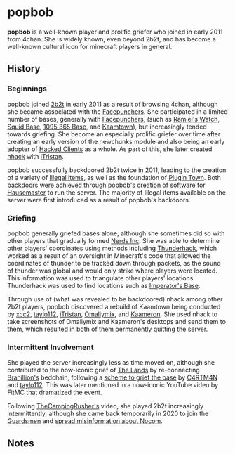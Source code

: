 # popbob

**popbob** is a well-known player and prolific griefer who joined in early 2011 from 4chan. She is widely known, even beyond 2b2t, and has become a well-known cultural icon for minecraft players in general.

## History
### Beginnings
popbob joined [2b2t](https://2b2t.miraheze.org/wiki/2b2t) in early 2011 as a result of browsing 4chan, although she became associated with the [Facepunchers](https://2b2t.miraheze.org/wiki/Facepunchers). She participated in a limited number of bases, generally with [Facepunchers](https://2b2t.miraheze.org/wiki/Facepunchers), (such as [Ramiel's Watch](https://2b2t.miraheze.org/wiki/Ramiel%27s_Watch), [Squid Base](https://2b2t.miraheze.org/wiki/Squid_Base), [1095 365 Base](https://2b2t.miraheze.org/wiki/1095_365_Base), and [Kaamtown](https://2b2t.miraheze.org/wiki/Kaamtown)), but increasingly tended towards griefing. She become an especially prolific griefer over time after creating an early version of the newchunks module and also being an early adopter of [Hacked Clients](https://2b2t.miraheze.org/wiki/Hacked_Clients) as a whole. As part of this, she later created [nhack](https://2b2t.miraheze.org/wiki/nhack) with [iTristan](https://2b2t.miraheze.org/wiki/iTristan).

popbob successfully backdoored 2b2t twice in 2011, leading to the creation of a variety of [Illegal items](https://2b2t.miraheze.org/wiki/Illegal_items), as well as the foundation of [Plugin Town](https://2b2t.miraheze.org/wiki/Plugin_Town). Both backdoors were achieved through popbob's creation of software for [Hausemaster](https://2b2t.miraheze.org/wiki/Hausemaster) to run the server. The majority of Illegal items available on the server were first introduced as a result of popbob's backdoors.

### Griefing
popbob generally griefed bases alone, although she sometimes did so with other players that gradually formed [Nerds Inc](https://2b2t.miraheze.org/wiki/Nerds_Inc). She was able to determine other players' coordinates using methods including [Thunderhack](https://2b2t.miraheze.org/wiki/Coordinate_exploit#Thunderhack), which worked as a result of an oversight in Minecraft's code that allowed the coordinates of thunder to be tracked down through packets, as the sound of thunder was global and would only strike where players were located. This information was used to triangulate other players' locations. Thunderhack was used to find locations such as [Imperator's Base](https://2b2t.miraheze.org/wiki/Imperator%27s_Base).

Through use of (what was revealed to be backdoored) nhack among other 2b2t players, popbob discovered a rebuild of Kaamtown being conducted by [xcc2](https://2b2t.miraheze.org/wiki/xcc2), [taylo112](https://2b2t.miraheze.org/wiki/taylo112), [iTristan](https://2b2t.miraheze.org/wiki/iTristan), [Omaliymix](https://2b2t.miraheze.org/wiki/Omaliymix), and [Kaameron](https://2b2t.miraheze.org/wiki/Kaameron). She used nhack to take screenshots of Omaliymix and Kaameron's desktops and send them to them, which resulted in both of them permanently quitting the server.

### Intermittent Involvement
She played the server increasingly less as time moved on, although she contributed to the now-iconic grief of [The Lands](https://2b2t.miraheze.org/wiki/The_Lands) by re-connecting [Branillion's](https://2b2t.miraheze.org/wiki/Brannilion) bedchain, following a [scheme to grief the base](https://2b2t.miraheze.org/wiki/C4RTM4N#BedTP) by [C4RTM4N](https://2b2t.miraheze.org/wiki/C4RTM4N) and [taylo112](https://2b2t.miraheze.org/wiki/taylo112). This was later mentioned in a now-iconic YouTube video by FitMC that dramatized the event.

Following [TheCampingRusher's](https://2b2t.miraheze.org/wiki/TheCampingRusher) video, she played 2b2t increasingly intermittently, although she came back temporarily in 2020 to join the [Guardsmen](https://2b2t.miraheze.org/wiki/Guardsmen) and [spread misinformation about Nocom](https://2b2t.miraheze.org/wiki/0Neb_Appreciation_Group).

## Notes